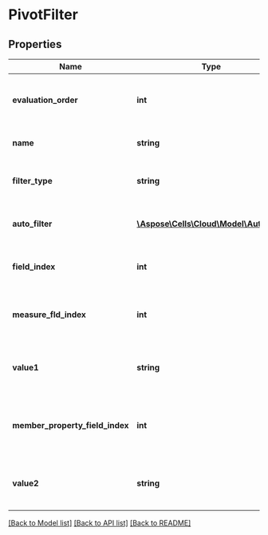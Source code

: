 # PivotFilter

## Properties
Name | Type | Description | Notes
------------ | ------------- | ------------- | -------------
**evaluation_order** | **int** | Gets the Evaluation Order of the pivot filter. | [optional] 
**name** | **string** | Gets the name of the pivot filter. | [optional] 
**filter_type** | **string** | Gets the autofilter type of the pivot filter. | [optional] 
**auto_filter** | [**\Aspose\Cells\Cloud\Model\AutoFilter**](AutoFilter.md) | Gets the autofilter of the pivot filter. | [optional] 
**field_index** | **int** | Gets the field index of the pivot filter. | [optional] 
**measure_fld_index** | **int** | Gets the measure field index of the pivot filter. | [optional] 
**value1** | **string** | Gets the string value1 of the label pivot filter. | [optional] 
**member_property_field_index** | **int** | Gets the member property field index of the pivot filter. | [optional] 
**value2** | **string** | Gets the string value2 of the label pivot filter. | [optional] 

[[Back to Model list]](../README.md#documentation-for-models) [[Back to API list]](../README.md#documentation-for-api-endpoints) [[Back to README]](../README.md)


